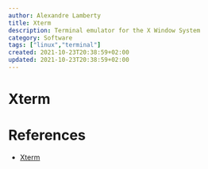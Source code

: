 ```yaml
---
author: Alexandre Lamberty
title: Xterm
description: Terminal emulator for the X Window System
category: Software
tags: ["linux","terminal"]
created: 2021-10-23T20:38:59+02:00
updated: 2021-10-23T20:38:59+02:00
---
```

# Xterm

# References

- [Xterm](https://invisible-island.net/xterm/)
